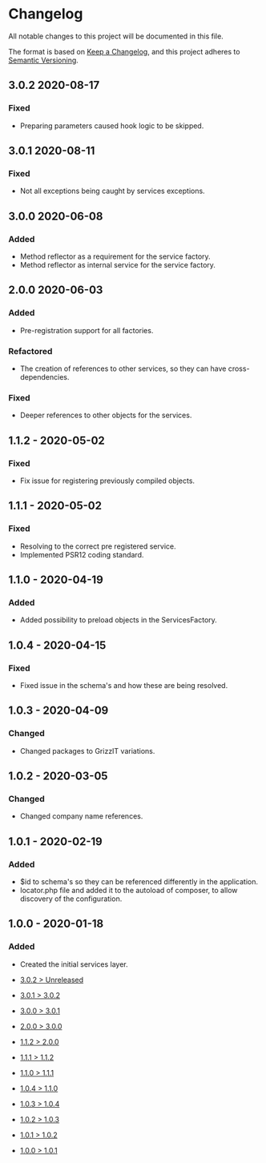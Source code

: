 # Changelog
All notable changes to this project will be documented in this file.

The format is based on [Keep a Changelog](https://keepachangelog.com/en/1.0.0/),
and this project adheres to [Semantic Versioning](https://semver.org/spec/v2.0.0.html).

## 3.0.2 2020-08-17
### Fixed
- Preparing parameters caused hook logic to be skipped.

## 3.0.1 2020-08-11
### Fixed
- Not all exceptions being caught by services exceptions.

## 3.0.0 2020-06-08
### Added
- Method reflector as a requirement for the service factory.
- Method reflector as internal service for the service factory.

## 2.0.0 2020-06-03
### Added
- Pre-registration support for all factories.

### Refactored
- The creation of references to other services, so they can have cross-dependencies.

### Fixed
- Deeper references to other objects for the services.

## 1.1.2 - 2020-05-02
### Fixed
- Fix issue for registering previously compiled objects.

## 1.1.1 - 2020-05-02
### Fixed
- Resolving to the correct pre registered service.
- Implemented PSR12 coding standard.

## 1.1.0 - 2020-04-19
### Added
- Added possibility to preload objects in the ServicesFactory.

## 1.0.4 - 2020-04-15
### Fixed
- Fixed issue in the schema's and how these are being resolved.

## 1.0.3 - 2020-04-09
### Changed
- Changed packages to GrizzIT variations.

## 1.0.2 - 2020-03-05
### Changed
- Changed company name references.

## 1.0.1 - 2020-02-19
### Added
- $id to schema's so they can be referenced differently in the application.
- locator.php file and added it to the autoload of composer, to allow discovery of the configuration.

## 1.0.0 - 2020-01-18
### Added
- Created the initial services layer.

- [3.0.2 > Unreleased](https://github.com/ulrack/services/compare/3.0.1...HEAD)
- [3.0.1 > 3.0.2](https://github.com/ulrack/services/compare/3.0.1...3.0.2)
- [3.0.0 > 3.0.1](https://github.com/ulrack/services/compare/3.0.0...3.0.1)
- [2.0.0 > 3.0.0](https://github.com/ulrack/services/compare/2.0.0...3.0.0)
- [1.1.2 > 2.0.0](https://github.com/ulrack/services/compare/1.1.2...2.0.0)
- [1.1.1 > 1.1.2](https://github.com/ulrack/services/compare/1.1.1...1.1.2)
- [1.1.0 > 1.1.1](https://github.com/ulrack/services/compare/1.1.0...1.1.1)
- [1.0.4 > 1.1.0](https://github.com/ulrack/services/compare/1.0.4...1.1.0)
- [1.0.3 > 1.0.4](https://github.com/ulrack/services/compare/1.0.3...1.0.4)
- [1.0.2 > 1.0.3](https://github.com/ulrack/services/compare/1.0.2...1.0.3)
- [1.0.1 > 1.0.2](https://github.com/ulrack/services/compare/1.0.1...1.0.2)
- [1.0.0 > 1.0.1](https://github.com/ulrack/services/compare/1.0.0...1.0.1)